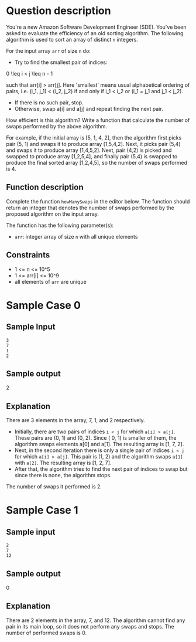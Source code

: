 # Question description

You're a new Amazon Software Development Engineer (SDE). You've been asked to evaluate the efficiency of an old sorting
algorithm. The following algorithm is used to sort an array of distinct `n` integers.

For the input array `arr` of size `n` do:

* Try to find the smallest pair of indices:

0 \leq i < j \leq n - 1

such that arr[i] > arr[j]. Here 'smallest' means usual alphabetical ordering of pairs, i.e. (i_1, j_1) < (i_2, j_2)
if and only if i_1 < i_2 or (i_1 = j_1 and j_1 < j_2).

* If there is no such pair, stop.
* Otherwise, swap a[i] and a[j] and repeat finding the next pair.

How efficient is this algorithm? Write a function that calculate the number of swaps performed by the above algorithm.

For example, if the initial array is [5, 1, 4, 2], then the algorithm first picks pair (5, 1) and swaps it to produce
array [1,5,4,2]. Next, it picks pair (5,4) and swaps it to produce array [1,4,5,2]. Next, pair (4,2) is picked and
swapped to produce array [1,2,5,4], and finally pair (5,4) is swapped to produce the final sorted array [1,2,4,5], so
the number of swaps performed is 4.

## Function description

Complete the function `howManySwaps` in the editor below. The function should return an integer that denotes the number
of swaps performed by the proposed algorithm on the input array.

The function has the following parameter(s):

* `arr`: integer array of size `n` with all unique elements

## Constraints

* 1 <= n <= 10^5
* 1 <= arr[i] <= 10^9
* all elements of `arr` are unique

# Sample Case 0

## Sample Input

```
3
7
1
2
```

## Sample output

2

## Explanation

There are 3 elements in the array, 7, 1, and 2 respectively.

* Initially, there are two pairs of indices `i < j` for which `a[i] > a[j]`. These pairs are (0, 1) and (0, 2). Since (
  0, 1) is smaller of them, the algorithm swaps elements a[0] and a[1]. The resulting array is [1, 7, 2].
* Next, in the second iteration there is only a single pair of indices `i < j` for which `a[i] > a[j]`. This pair is (1,
  2)
  and the algorithm swaps `a[1]` with `a[2]`. The resulting array is [1, 2, 7].
* After that, the algorithm tries to find the next pair of indices to swap but since there is none, the algorithm stops.

The number of swaps it performed is 2.

# Sample Case 1

## Sample input

```
2
7
12
```

## Sample output

0

## Explanation

There are 2 elements in the array, 7, and 12. The algorithm cannot find any pair in its main loop, so it does not
perform any swaps and stops. The number of performed swaps is 0. 